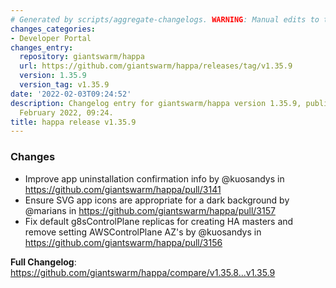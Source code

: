 ```yaml
---
# Generated by scripts/aggregate-changelogs. WARNING: Manual edits to this files will be overwritten.
changes_categories:
- Developer Portal
changes_entry:
  repository: giantswarm/happa
  url: https://github.com/giantswarm/happa/releases/tag/v1.35.9
  version: 1.35.9
  version_tag: v1.35.9
date: '2022-02-03T09:24:52'
description: Changelog entry for giantswarm/happa version 1.35.9, published on 03
  February 2022, 09:24.
title: happa release v1.35.9
---
```


### Changes

* Improve app uninstallation confirmation info by @kuosandys in https://github.com/giantswarm/happa/pull/3141
* Ensure SVG app icons are appropriate for a dark background by @marians in https://github.com/giantswarm/happa/pull/3157
* Fix default g8sControlPlane replicas for creating HA masters and remove setting AWSControlPlane AZ's by @kuosandys in https://github.com/giantswarm/happa/pull/3156


**Full Changelog**: https://github.com/giantswarm/happa/compare/v1.35.8...v1.35.9

